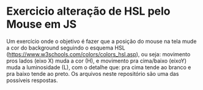 # Exercicio alteração de HSL pelo Mouse em JS
Um exercício onde o objetivo é fazer que a posição do mouse na tela mude a cor do background seguindo o esquema HSL (https://www.w3schools.com/colors/colors_hsl.asp), ou seja: movimento pros lados (eixo X) muda a cor (H), e movimento pra cima/baixo (eixoY) muda a luminosidade (L), com o detalhe que: pra cima tende ao branco e pra baixo tende ao preto. Os arquivos neste repositório são uma das possíveis respostas.
